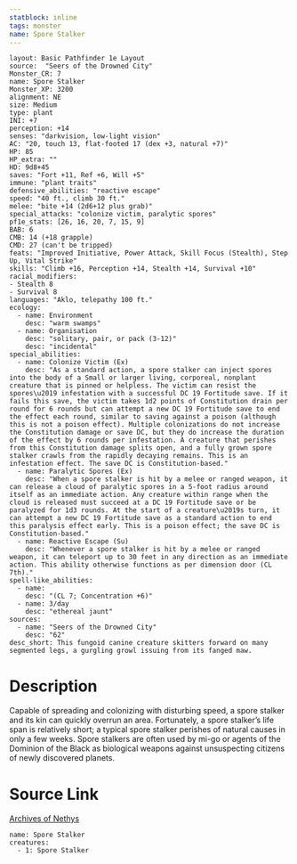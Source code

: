 ```yaml
---
statblock: inline
tags: monster
name: Spore Stalker
---
```

```statblock
layout: Basic Pathfinder 1e Layout
source:  "Seers of the Drowned City"
Monster_CR: 7
name: Spore Stalker
Monster_XP: 3200
alignment: NE
size: Medium
type: plant
INI: +7
perception: +14
senses: "darkvision, low-light vision"
AC: "20, touch 13, flat-footed 17 (dex +3, natural +7)"
HP: 85
HP_extra: ""
HD: 9d8+45
saves: "Fort +11, Ref +6, Will +5"
immune: "plant traits"
defensive_abilities: "reactive escape"
speed: "40 ft., climb 30 ft."
melee: "bite +14 (2d6+12 plus grab)"
special_attacks: "colonize victim, paralytic spores"
pf1e_stats: [26, 16, 20, 7, 15, 9]
BAB: 6
CMB: 14 (+18 grapple)
CMD: 27 (can't be tripped)
feats: "Improved Initiative, Power Attack, Skill Focus (Stealth), Step Up, Vital Strike"
skills: "Climb +16, Perception +14, Stealth +14, Survival +10"
racial_modifiers:
- Stealth 8
- Survival 8
languages: "Aklo, telepathy 100 ft."
ecology:
  - name: Environment
    desc: "warm swamps"
  - name: Organisation
    desc: "solitary, pair, or pack (3-12)"
    desc: "incidental"
special_abilities:
  - name: Colonize Victim (Ex)
    desc: "As a standard action, a spore stalker can inject spores into the body of a Small or larger living, corporeal, nonplant creature that is pinned or helpless. The victim can resist the spores\u2019 infestation with a successful DC 19 Fortitude save. If it fails this save, the victim takes 1d2 points of Constitution drain per round for 6 rounds but can attempt a new DC 19 Fortitude save to end the effect each round, similar to saving against a poison (although this is not a poison effect). Multiple colonizations do not increase the Constitution damage or save DC, but they do increase the duration of the effect by 6 rounds per infestation. A creature that perishes from this Constitution damage splits open, and a fully grown spore stalker crawls from the rapidly decaying remains. This is an infestation effect. The save DC is Constitution-based."
  - name: Paralytic Spores (Ex)
    desc: "When a spore stalker is hit by a melee or ranged weapon, it can release a cloud of paralytic spores in a 5-foot radius around itself as an immediate action. Any creature within range when the cloud is released must succeed at a DC 19 Fortitude save or be paralyzed for 1d3 rounds. At the start of a creature\u2019s turn, it can attempt a new DC 19 Fortitude save as a standard action to end this paralysis effect early. This is a poison effect; the save DC is Constitution-based."
  - name: Reactive Escape (Su)
    desc: "Whenever a spore stalker is hit by a melee or ranged weapon, it can teleport up to 30 feet in any direction as an immediate action. This ability otherwise functions as per dimension door (CL 7th)."
spell-like_abilities:
  - name:
    desc: "(CL 7; Concentration +6)"
  - name: 3/day
    desc: "ethereal jaunt"
sources:
  - name: "Seers of the Drowned City"
    desc: "62"
desc_short: This fungoid canine creature skitters forward on many segmented legs, a gurgling growl issuing from its fanged maw.
```
# Description
Capable of spreading and colonizing with disturbing speed, a spore stalker and its kin can quickly overrun an area. Fortunately, a spore stalker’s life span is relatively short; a typical spore stalker perishes of natural causes in only a few weeks. Spore stalkers are often used by mi-go or agents of the Dominion of the Black as biological weapons against unsuspecting citizens of newly discovered planets.
# Source Link
[Archives of Nethys](https://aonprd.com/MonsterDisplay.aspx?ItemName=Spore%20Stalker)
```encounter-table
name: Spore Stalker
creatures:
  - 1: Spore Stalker
```
